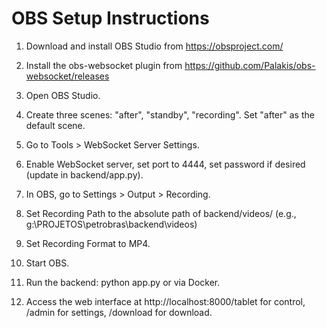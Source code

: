 # OBS Setup Instructions

1. Download and install OBS Studio from https://obsproject.com/

2. Install the obs-websocket plugin from https://github.com/Palakis/obs-websocket/releases

3. Open OBS Studio.

4. Create three scenes: "after", "standby", "recording". Set "after" as the default scene.

5. Go to Tools > WebSocket Server Settings.

6. Enable WebSocket server, set port to 4444, set password if desired (update in backend/app.py).

7. In OBS, go to Settings > Output > Recording.

8. Set Recording Path to the absolute path of backend/videos/ (e.g., g:\PROJETOS\petrobras\backend\videos\)

9. Set Recording Format to MP4.

10. Start OBS.

11. Run the backend: python app.py or via Docker.

12. Access the web interface at http://localhost:8000/tablet for control, /admin for settings, /download for download.
